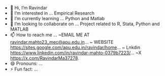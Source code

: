 - 👋 Hi, I’m Ravindar
- 👀 I’m interested in ... Empirical Research
- 🌱 I’m currently learning ... Python and Matlab
- 💞️ I’m looking to collaborate on ... Project related to R, Stata, Python and MATLAB
- 📫 How to reach me ... ~EMAIL ME AT ravindar.mahto23_mec@apu.edu.in... ~ WEBSITE https://sites.google.com/apu.edu.in/ravindar/home...
  ~ Lnkdin https://www.linkedin.com/in/ravindar-mahto-0379b7223/... ~X https://x.com/RavindarMa37278.
- 😄 Pronouns: ...
- ⚡ Fun fact: ...

<!---
Ravindar8826/Ravindar8826 is a ✨ special ✨ repository because its `README.md` (this file) appears on your GitHub profile.
You can click the Preview link to take a look at your changes.
--->
